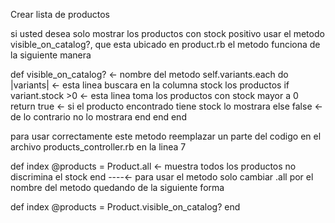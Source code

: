 Crear lista de productos

si usted desea solo mostrar los productos con stock positivo usar el metodo visible_on_catalog?, que esta ubicado en product.rb el metodo funciona de la 
siguiente manera 

def visible_on_catalog? <- nombre del metodo
    self.variants.each do |variants| <- esta linea buscara en la columna stock los productos 
      if variant.stock >0            <- esta linea toma los productos con stock mayor a 0
        return true                  <- si el producto encontrado tiene stock lo mostrara
      else
        false                        <- de lo contrario no lo mostrara
      end
    end
  end

para usar correctamente este metodo reemplazar un parte del codigo en el archivo products_controller.rb en la linea 7

def index
    @products = Product.all <- muestra todos los productos no discrimina el stock
end                     ----<- para usar el metodo solo cambiar .all por el nombre del
                               metodo quedando de la siguiente forma

def index
  @products = Product.visible_on_catalog?
end